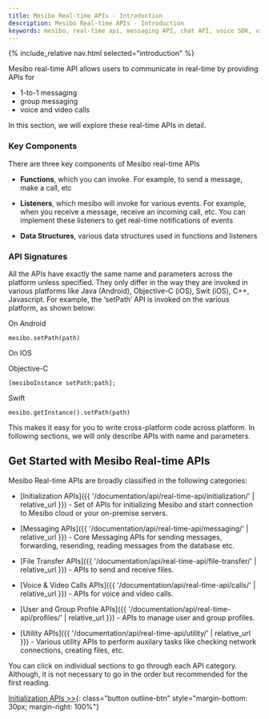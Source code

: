 ```yaml
---
title: Mesibo Real-time APIs - Introduction
description: Mesibo Real-time APIs - Introduction
keywords: mesibo, real-time api, messaging API, chat API, voice SDK, video SDK
---
```

{% include_relative nav.html selected="introduction" %}

Mesibo real-time API allows users to communicate in real-time by providing APIs for

- 1-to-1 messaging
- group messaging
- voice and video calls

In this section, we will explore these real-time APIs in detail. 

### Key Components
There are three key components of Mesibo real-time APIs
- **Functions**, which you can invoke. For example, to send a message, make a call, etc

- **Listeners**, which mesibo will invoke for various events. For example, when you receive a message, receive an incoming call, etc. You can implement these listeners to get real-time notifications of events

- **Data Structures**, various data structures used in functions and listeners

### API Signatures
All the APIs have exactly the same name and parameters across the platform unless specified. They only differ in the way they are invoked in various platforms like Java (Android), Objective-C (iOS), Swit (iOS), C++, Javascript. For example, the ‘setPath’ API is invoked on the various platform, as shown below:

On Android
```
mesibo.setPath(path)
``` 

On IOS 

Objective-C
``` 
[mesiboInstance setPath:path];
``` 						

Swift
```
mesibo.getInstance().setPath(path)
``` 					
This makes it easy for you to write cross-platform code across platform. In following sections, we will only describe APIs with name and parameters.

## Get Started with Mesibo Real-time APIs
Mesibo Real-time APIs are broadly classified in the following categories:

- [Initialization APIs]({{ '/documentation/api/real-time-api/initialization/' | relative_url }}) - Set of APIs for initializing Mesibo and start connection to Mesibo cloud or your on-premise servers. 

- [Messaging APIs]({{ '/documentation/api/real-time-api/messaging/' | relative_url }}) - Core Messaging APIs for sending messages, forwarding, resending, reading messages from the database etc. 

- [File Transfer APIs]({{ '/documentation/api/real-time-api/file-transfer/' | relative_url }}) - APIs to send and receive files. 

- [Voice &amp; Video Calls APIs]({{ '/documentation/api/real-time-api/calls/' | relative_url }}) - APIs for voice and video calls. 

- [User and Group Profile APIs]({{ '/documentation/api/real-time-api/profiles/' | relative_url }}) - APIs to manage user and group profiles.

- [Utility APIs]({{ '/documentation/api/real-time-api/utility/' | relative_url }}) - Various utility APIs to perform auxilary tasks like checking network connections, creating files, etc.

You can click on individual sections to go through each API category. Although, it is not necessary to go in the order but recommended for the first reading. 

[Initialization APIs >>](initialization.md){: class="button outline-btn" style="margin-bottom: 30px; margin-right: 100%"}
